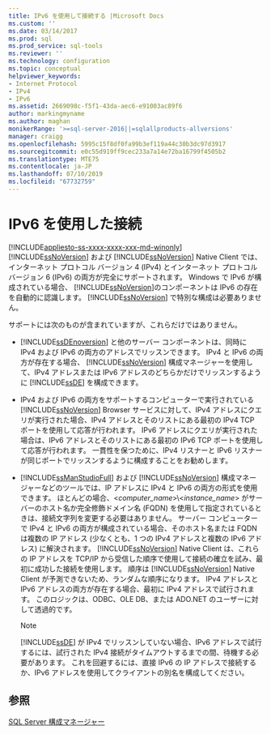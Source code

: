 ```yaml
---
title: IPv6 を使用して接続する |Microsoft Docs
ms.custom: ''
ms.date: 03/14/2017
ms.prod: sql
ms.prod_service: sql-tools
ms.reviewer: ''
ms.technology: configuration
ms.topic: conceptual
helpviewer_keywords:
- Internet Protocol
- IPv4
- IPv6
ms.assetid: 2669098c-f5f1-43da-aec6-e91003ac89f6
author: markingmyname
ms.author: maghan
monikerRange: '>=sql-server-2016||=sqlallproducts-allversions'
manager: craigg
ms.openlocfilehash: 5995c15f8df0fa99b3ef119a44c30b3dc97d3917
ms.sourcegitcommit: e0c55d919ff9cec233a7a14e72ba16799f4505b2
ms.translationtype: MTE75
ms.contentlocale: ja-JP
ms.lasthandoff: 07/10/2019
ms.locfileid: "67732759"
---
```

# <a name="connecting-using-ipv6"></a>IPv6 を使用した接続
[!INCLUDE[appliesto-ss-xxxx-xxxx-xxx-md-winonly](../../includes/appliesto-ss-xxxx-xxxx-xxx-md-winonly.md)]
  [!INCLUDE[ssNoVersion](../../includes/ssnoversion-md.md)] および [!INCLUDE[ssNoVersion](../../includes/ssnoversion-md.md)] Native Client では、インターネット プロトコル バージョン 4 (IPv4) とインターネット プロトコル バージョン 6 (IPv6) の両方が完全にサポートされます。 Windows で IPv6 が構成されている場合、 [!INCLUDE[ssNoVersion](../../includes/ssnoversion-md.md)]のコンポーネントは IPv6 の存在を自動的に認識します。 [!INCLUDE[ssNoVersion](../../includes/ssnoversion-md.md)] で特別な構成は必要ありません。  
  
 サポートには次のものが含まれていますが、これらだけではありません。  
  
-   [!INCLUDE[ssDEnoversion](../../includes/ssdenoversion-md.md)] と他のサーバー コンポーネントは、同時に IPv4 および IPv6 の両方のアドレスでリッスンできます。 IPv4 と IPv6 の両方が存在する場合、 [!INCLUDE[ssNoVersion](../../includes/ssnoversion-md.md)] 構成マネージャーを使用して、IPv4 アドレスまたは IPv6 アドレスのどちらかだけでリッスンするように [!INCLUDE[ssDE](../../includes/ssde-md.md)] を構成できます。  
  
-   IPv4 および IPv6 の両方をサポートするコンピューターで実行されている [!INCLUDE[ssNoVersion](../../includes/ssnoversion-md.md)] Browser サービスに対して、IPv4 アドレスにクエリが実行された場合、IPv4 アドレスとそのリストにある最初の IPv4 TCP ポートを使用して応答が行われます。 IPv6 アドレスにクエリが実行された場合は、IPv6 アドレスとそのリストにある最初の IPv6 TCP ポートを使用して応答が行われます。 一貫性を保つために、IPv4 リスナーと IPv6 リスナーが同じポートでリッスンするように構成することをお勧めします。  
  
-   [!INCLUDE[ssManStudioFull](../../includes/ssmanstudiofull-md.md)] および [!INCLUDE[ssNoVersion](../../includes/ssnoversion-md.md)] 構成マネージャーなどのツールでは、IP アドレスに IPv4 と IPv6 の両方の形式を使用できます。 ほとんどの場合、\<*computer_name*>\\<*instance_name*> がサーバーのホスト名か完全修飾ドメイン名 (FQDN) を使用して指定されているときは、接続文字列を変更する必要はありません。 サーバー コンピューターで IPv4 と IPv6 の両方が構成されている場合、そのホスト名または FQDN は複数の IP アドレス (少なくとも、1 つの IPv4 アドレスと複数の IPv6 アドレス) に解決されます。 [!INCLUDE[ssNoVersion](../../includes/ssnoversion-md.md)] Native Client は、これらの IP アドレスを TCP/IP から受信した順序で使用して接続の確立を試み、最初に成功した接続を使用します。 順序は [!INCLUDE[ssNoVersion](../../includes/ssnoversion-md.md)] Native Client が予測できないため、ランダムな順序になります。 IPv4 アドレスと IPv6 アドレスの両方が存在する場合、最初に IPv4 アドレスで試行されます。 このロジックは、ODBC、OLE DB、または ADO.NET のユーザーに対して透過的です。  
  
    > [!NOTE]  
    >  [!INCLUDE[ssDE](../../includes/ssde-md.md)] が IPv4 でリッスンしていない場合、IPv6 アドレスで試行するには、試行された IPv4 接続がタイムアウトするまでの間、待機する必要があります。 これを回避するには、直接 IPv6 の IP アドレスで接続するか、IPv6 アドレスを使用してクライアントの別名を構成してください。  
  
## <a name="see-also"></a>参照  
 [SQL Server 構成マネージャー](../../relational-databases/sql-server-configuration-manager.md)  
  
  
